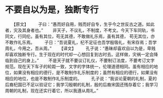 # 不要自以为是，独断专行
　　【原文】 
　　子曰：“愚而好自用，贱而好自专，生乎今之世反古之道。如此者，灾及其身者也。” 
　　非天子，不议礼，不制度，不考文。今天下车同轨，书同文，行同伦。虽有其位，苟无其德，不敢做礼乐焉，虽有其德， 苟无其位，亦不敢作礼乐焉。 
　　子日：“吾说夏礼，杞不足征也吾学殷吸礼，有宋存焉；吾学周礼，今用之，吾从周。” 
　　【译文】 
　　孔子说：“愚昧却喜欢自以为是，卑贱却喜欢独断专行。生于现在的时代却一心想回复到古时去。这样做，灾祸一定会降临到自己的身上。” 
　　不是天子就不要议订礼仪，不要制订法度，不要考订文字规范。现在天下车子的轮距一致，文字的字体统一，伦理道德相同。虽有相应的地位，如果没有相应的德行，是不敢制作礼乐制度的；虽然有相应的德行，如果没有相应的地位，也是不敢制作礼乐制度的。 
　　孔子说：“我谈论夏朝的礼制，夏的后裔杞国已不足以验证它；我学习殷朝的礼制，殷的后裔宋国还残存着它；我学习周朝的礼制，现在还实行着它，所以我遵从周礼。”
 